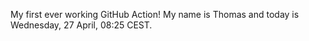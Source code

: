 My first ever working GitHub Action!
My name is Thomas and today is Wednesday, 27 April, 08:25 CEST. 
